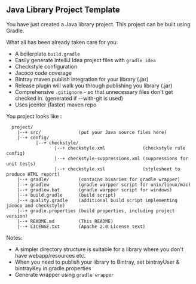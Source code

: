 Java Library Project Template
-----------------------------

You have just created a Java library project. This project can be built using Gradle.

What all has been already taken care for you:

* A boilerplate `build.gradle`
* Easily generate IntelliJ Idea project files with `gradle idea`
* Checkstyle configuration
* Jacoco code coverage
* Bintray maven publish integration for your library (.jar)
* Release plugin will walk you through publishing you library (.jar)
* Comprehensive `.gitignore` - so that unnecessary files don't get checked in. (generated if --with-git is used)
* Uses jcenter (faster) maven repo

You project looks like :

```
  project/
    |--+ src/              (put your Java source files here)
    |--+ config/
           |--+ checkstyle/
                  |--+ checkstyle.xml              (checkstyle rule config)
                  |--+ checkstyle-suppressions.xml (suppressions for unit tests)
                  |--+ checkstyle.xsl              (stylesheet to produce HTML report)
	|--+ gradle/           (contains binaries for gradle wrapper)
	|--+ gradlew           (gradle warpper script for unix/linux/mac)
	|--+ gradlew.bat       (gradle warpper script for windows)
    |--+ build.gradle      (build script)
    |--+ quality.gradle    (additional build script implementing jacoco and checkstyle)
	|--+ gradle.properties (build properties, including project version)
    |--+ README.md         (This README)
    |--+ LICENSE.txt       (Apache 2.0 License text) 
```


Notes:

* A simpler directory structure is suitable for a library where you don't have webapp/resources etc.
* When you need to publish your library to Bintray, set bintrayUser & bintrayKey in gradle.properties
* Generate wrapper using `gradle wrapper`